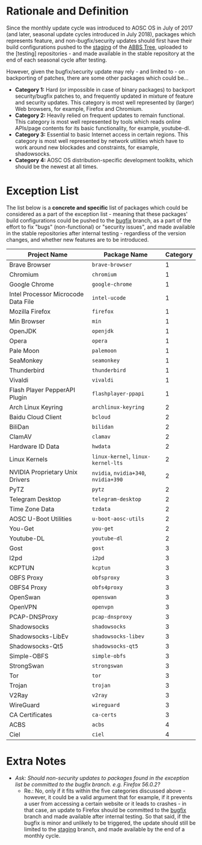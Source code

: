<!-- TITLE: Exceptions to the Update Cycles -->
<!-- SUBTITLE: A Suggested List of Packages to be Updated Immediately and Made Available in Stable Repositories -->

# Rationale and Definition

Since the monthly update cycle was introduced to AOSC OS in July of 2017 (and later, seasonal update cycles introduced in July 2018), packages which represents feature, and non-bugfix/security updates should first have their build configurations pushed to the [staging](https://github.com/AOSC-Dev/aosc-os-abbs/tree/staging) of the [ABBS Tree](https://github.com/AOSC-Dev/aosc-os-abbs), uploaded to the [testing] repositories - and made available in the stable repository at the end of each seasonal cycle after testing.

However, given the bugfix/security update may rely - and limited to - on backporting of patches, there are some other packages which could be...

- **Category 1:** Hard (or impossible in case of binary packages) to backport security/bugfix patches to, and frequently updated in mixture of feature and security updates. This category is most well represented by (larger) Web browsers, for example, Firefox and Chromium.
- **Category 2:** Heavily relied on frequent updates to remain functional. This category is most well represented by tools which reads online APIs/page contents for its basic functionality, for example, youtube-dl.
- **Category 3:** Essential to basic Internet access in certain regions. This category is most well represented by network utilities which have to work around new blockades and constraints, for example, shadowsocks.
- **Category 4:** AOSC OS distribution-specific development toolkits, which should be the newest at all times.

# Exception List

The list below is a **concrete and specific** list of packages which could be considered as a part of the exception list - meaning that these packages' build configurations could be pushed to the [bugfix](https://github.com/AOSC-Dev/aosc-os-abbs/tree/bugfix) branch, as a part of the effort to fix "bugs" (non-functional) or "security issues", and made available in the stable repositories after internal testing - regardless of the version changes, and whether new features are to be introduced.


| Project Name | Package Name | Category |
| ------------------ | -------------------- | ------------ |
| Brave Browser | `brave-browser` | 1 |
| Chromium | `chromium` | 1 |
| Google Chrome | `google-chrome` | 1 |
| Intel Processor Microcode Data File | `intel-ucode` | 1 |
| Mozilla Firefox  | `firefox` | 1 |
| Min Browser | `min` | 1 |
| OpenJDK | `openjdk` | 1 |
| Opera | `opera` | 1 |
| Pale Moon | `palemoon` | 1 |
| SeaMonkey | `seamonkey` | 1 |
| Thunderbird | `thunderbird` | 1 |
| Vivaldi | `vivaldi` | 1 |
| Flash Player PepperAPI Plugin | `flashplayer-ppapi` | 1 |
| Arch Linux Keyring | `archlinux-keyring` | 2 |
| Baidu Cloud Client | `bcloud` | 2 |
| BiliDan | `bilidan` | 2 |
| ClamAV | `clamav` | 2 |
| Hardware ID Data | `hwdata` | 2 |
| Linux Kernels | `linux-kernel`, `linux-kernel-lts` | 2 |
| NVIDIA Proprietary Unix Drivers | `nvidia`, `nvidia+340`, `nvidia+390` | 2 |
| PyTZ | `pytz` | 2 |
| Telegram Desktop | `telegram-desktop` | 2 |
| Time Zone Data | `tzdata` | 2 |
| AOSC U-Boot Utilities | `u-boot-aosc-utils` | 2 |
| You-Get | `you-get` | 2 |
| Youtube-DL | `youtube-dl` | 2 |
| Gost | `gost` | 3 |
| I2pd | `i2pd` | 3 |
| KCPTUN | `kcptun` | 3 |
| OBFS Proxy | `obfsproxy` | 3 |
| OBFS4 Proxy | `obfs4proxy` | 3 |
| OpenSwan | `openswan` | 3 |
| OpenVPN | `openvpn` | 3 |
| PCAP-DNSProxy | `pcap-dnsproxy` | 3 |
| Shadowsocks | `shadowsocks` | 3 |
| Shadowsocks-LibEv | `shadowsocks-libev` | 3 |
| Shadowsocks-Qt5 | `shadowsocks-qt5` | 3 |
| Simple-OBFS | `simple-obfs` | 3 |
| StrongSwan | `strongswan` | 3 |
| Tor | `tor` | 3 |
| Trojan | `trojan` | 3 |
| V2Ray | `v2ray` | 3 |
| WireGuard | `wireguard` | 3 |
| CA Certificates | `ca-certs` | 3 |
| ACBS | `acbs` | 4 |
| Ciel | `ciel` | 4 |

# Extra Notes

- *Ask: Should non-security updates to packages found in the exception list be committed to the bugfix branch. e.g. Firefox 56.0.2?*
	- Re.: No, only if it fits within the five categories discussed above - however, it could be a valid argument that for example, if it prevents a user from accessing a certain website or it leads to crashes - in that case, an update to Firefox should be committed to the [bugfix](https://github.com/AOSC-Dev/aosc-os-abbs/tree/bugfix) branch and made available after internal testing. So that said, if the bugfix is minor and unlikely to be triggered, the update should still be limited to the [staging](https://github.com/AOSC-Dev/aosc-os-abbs/tree/staging) branch, and made available by the end of a monthly cycle.